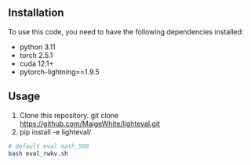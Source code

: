 
## Installation

To use this code, you need to have the following dependencies installed:

- python 3.11
- torch 2.5.1
- cuda 12.1+
- pytorch-lightning==1.9.5

## Usage

1. Clone this repository.
git clone https://github.com/MaigeWhite/lighteval.git
2. pip install -e lighteval/

```bash
# default eval math_500
bash eval_rwkv.sh

```